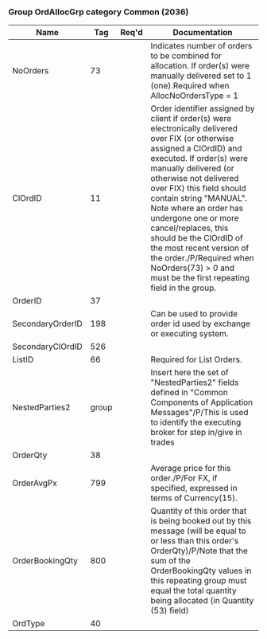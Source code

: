 ### Group OrdAllocGrp category Common (2036)

| Name             | Tag   | Req'd | Documentation                                                                                                                               |
|------------------|-------|----------|-------------------------------------------------------------------------------------------------------------------------------|
| NoOrders         | 73    |       | Indicates number of orders to be combined for allocation. If order(s) were manually delivered set to 1 (one).Required when AllocNoOrdersType = 1                                                                                                                               |
| ClOrdID          | 11    |       | Order identifier assigned by client if order(s) were electronically delivered over FIX (or otherwise assigned a ClOrdID) and executed. If order(s) were manually delivered (or otherwise not delivered over FIX) this field should contain string "MANUAL". Note where an order has undergone one or more cancel/replaces, this should be the ClOrdID of the most recent version of the order./P/Required when NoOrders(73) > 0 and must be the first repeating field in the group. |
| OrderID          | 37    |       |                                                                                                                                |
| SecondaryOrderID | 198   |       | Can be used to provide order id used by exchange or executing system.                                                                                                                               |
| SecondaryClOrdID | 526   |       |                                                                                                                                |
| ListID           | 66    |       | Required for List Orders.                                                                                                                               |
| NestedParties2   | group |       | Insert here the set of "NestedParties2" fields defined in "Common Components of Application Messages"/P/This is used to identify the executing broker for step in/give in trades                                                                                                                               |
| OrderQty         | 38    |       |                                                                                                                                |
| OrderAvgPx       | 799   |       | Average price for this order./P/For FX, if specified, expressed in terms of Currency(15).                                                                                                                               |
| OrderBookingQty  | 800   |       | Quantity of this order that is being booked out by this message (will be equal to or less than this order's OrderQty)/P/Note that the sum of the OrderBookingQty values in this repeating group must equal the total quantity being allocated (in Quantity (53) field)                                                                                                                               |
| OrdType          | 40    |       |                                                                                                                                |


